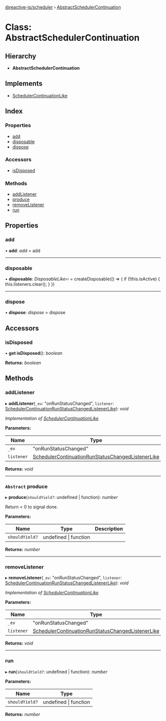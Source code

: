 [@reactive-js/scheduler](../README.md) › [AbstractSchedulerContinuation](abstractschedulercontinuation.md)

# Class: AbstractSchedulerContinuation

## Hierarchy

* **AbstractSchedulerContinuation**

## Implements

* [SchedulerContinuationLike](../interfaces/schedulercontinuationlike.md)

## Index

### Properties

* [add](abstractschedulercontinuation.md#add)
* [disposable](abstractschedulercontinuation.md#disposable)
* [dispose](abstractschedulercontinuation.md#dispose)

### Accessors

* [isDisposed](abstractschedulercontinuation.md#isdisposed)

### Methods

* [addListener](abstractschedulercontinuation.md#addlistener)
* [produce](abstractschedulercontinuation.md#abstract-produce)
* [removeListener](abstractschedulercontinuation.md#removelistener)
* [run](abstractschedulercontinuation.md#run)

## Properties

###  add

• **add**: *add* =  add

___

###  disposable

• **disposable**: *DisposableLike‹›* =  createDisposable(() => {
    if (!this.isActive) {
      this.listeners.clear();
    }
  })

___

###  dispose

• **dispose**: *dispose* =  dispose

## Accessors

###  isDisposed

• **get isDisposed**(): *boolean*

**Returns:** *boolean*

## Methods

###  addListener

▸ **addListener**(`_ev`: "onRunStatusChanged", `listener`: [SchedulerContinuationRunStatusChangedListenerLike](../interfaces/schedulercontinuationrunstatuschangedlistenerlike.md)): *void*

*Implementation of [SchedulerContinuationLike](../interfaces/schedulercontinuationlike.md)*

**Parameters:**

Name | Type |
------ | ------ |
`_ev` | "onRunStatusChanged" |
`listener` | [SchedulerContinuationRunStatusChangedListenerLike](../interfaces/schedulercontinuationrunstatuschangedlistenerlike.md) |

**Returns:** *void*

___

### `Abstract` produce

▸ **produce**(`shouldYield?`: undefined | function): *number*

Return < 0 to signal done.

**Parameters:**

Name | Type | Description |
------ | ------ | ------ |
`shouldYield?` | undefined &#124; function |   |

**Returns:** *number*

___

###  removeListener

▸ **removeListener**(`_ev`: "onRunStatusChanged", `listener`: [SchedulerContinuationRunStatusChangedListenerLike](../interfaces/schedulercontinuationrunstatuschangedlistenerlike.md)): *void*

*Implementation of [SchedulerContinuationLike](../interfaces/schedulercontinuationlike.md)*

**Parameters:**

Name | Type |
------ | ------ |
`_ev` | "onRunStatusChanged" |
`listener` | [SchedulerContinuationRunStatusChangedListenerLike](../interfaces/schedulercontinuationrunstatuschangedlistenerlike.md) |

**Returns:** *void*

___

###  run

▸ **run**(`shouldYield?`: undefined | function): *number*

**Parameters:**

Name | Type |
------ | ------ |
`shouldYield?` | undefined &#124; function |

**Returns:** *number*

